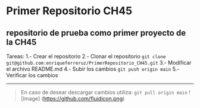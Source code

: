 # Primer Repositorio CH45

## repositorio de prueba como primer proyecto de la CH45

Tareas:
1.- Crear el repositorio
2.- Clonar el repositorio
` git clone git@github.com:enriqueferreruz/PrimerRepositorio_CH45.git `
3.- Modificar el archivo README.md
4.- Subir los cambios
` git push origin main `
5.- Verificar los cambios

---

> En caso de desear descargar cambios utiliza:
`git pull origin main`
![Image] (https://github.com/fluidicon.png)